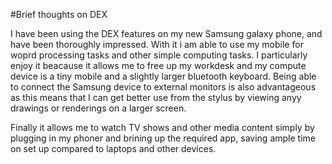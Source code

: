 #Brief thoughts on DEX

I have been using the DEX features on my new Samsung galaxy phone, and have been thoroughly impressed. With it i am able to use my mobile for woprd processing tasks and other simple computing tasks.
I particularly enjoy it beacause it allows me to free up my workdesk and my compute device is a tiny mobile and a slightly larger bluetooth keyboard. Being able to connect the Samsung device to external monitors is also advantageous as this means that I can  get better use from the stylus by viewing anyy drawings or renderings on a larger screen.

Finally it allows me to watch TV shows and other media content simply by plugging in my phoner and brining up the required app, saving ample time on set up compared to laptops and other devices.

